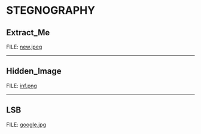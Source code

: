 # STEGNOGRAPHY


## Extract_Me

FILE: [new.jpeg](extract_me/files/new.jpeg)

---------------

## Hidden_Image

FILE: [inf.png](hidden_image/files/inf.png)

----------------

## LSB

FILE: [google.jpg](lsb/files/google.jpg)

